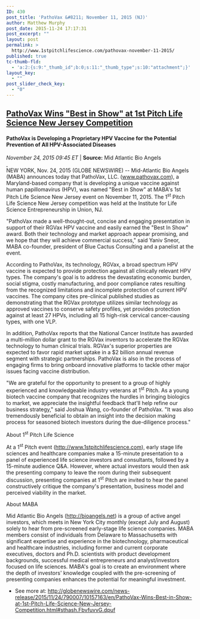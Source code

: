 ```yaml
---
ID: 430
post_title: 'PathoVax &#8211; November 11, 2015 (NJ)'
author: Matthew Murphy
post_date: 2015-11-24 17:17:31
post_excerpt: ""
layout: post
permalink: >
  http://www.1stpitchlifescience.com/pathovax-november-11-2015/
published: true
tc-thumb-fld:
  - 'a:2:{s:9:"_thumb_id";b:0;s:11:"_thumb_type";s:10:"attachment";}'
layout_key:
  - ""
post_slider_check_key:
  - "0"
---
```

<h2><a href="http://globenewswire.com/news-release/2015/11/24/790007/10157163/en/PathoVax-Wins-Best-in-Show-at-1st-Pitch-Life-Science-New-Jersey-Competition.html">PathoVax Wins "Best in Show" at 1st Pitch Life Science New Jersey Competition</a></h2>
<h4 class="subheadline">PathoVax is Developing a Proprietary HPV Vaccine for the Potential Prevention of All HPV-Associated Diseases</h4>
<div id="content-L2">
<div id="share-print"><span class="post-metadata dt-green"><em><time datetime="2015-10-27T13:57:57Z">November 24, 2015 09:45 E</time>T</em> </span>| <strong>Source:</strong> Mid Atlantic Bio Angels</div>
<div id="post-content-metadata">
<div class="spacer"><a href="http://globenewswire.com/news-release/2015/06/09/743313/10137896/en/GraftWorx-Wins-Mid-Atlantic-Bio-Angels-1st-Pitch-Life-Science-Competition.html"> </a></div>
<div class="post-type rightalign"></div>
</div>
NEW YORK, Nov. 24, 2015 (GLOBE NEWSWIRE) -- Mid-Atlantic Bio Angels (MABA) announces today that PathoVax, LLC. (<a title="www.pathovax.com" href="http://www.pathovax.com" rel="nofollow">www.pathovax.com</a>), a Maryland-based company that is developing a unique vaccine against human papillomavirus (HPV), was named "Best in Show" at MABA's 1st Pitch Life Science New Jersey event on November 11, 2015. The 1<sup>st</sup> Pitch Life Science New Jersey competition was held at the Institute for Life Science Entrepreneurship in Union, NJ.

"PathoVax made a well-thought-out, concise and engaging presentation in support of their RGVax HPV vaccine and easily earned the "Best In Show" award. Both their technology and market approach appear promising, and we hope that they will achieve commercial success," said Yaniv Sneor, MABA co-founder, president of Blue Cactus Consulting and a panelist at the event.

According to PathoVax, its technology, RGVax, a broad spectrum HPV vaccine is expected to provide protection against all clinically relevant HPV types. The company's goal is to address the devastating economic burden, social stigma, costly manufacturing, and poor compliance rates resulting from the recognized limitations and incomplete protection of current HPV vaccines. The company cites pre-clinical published studies as demonstrating that the RGVax prototype utilizes similar technology as approved vaccines to conserve safety profiles, yet provides protection against at least 27 HPVs, including all 15 high-risk cervical cancer-causing types, with one VLP.

In addition, PathoVax reports that the National Cancer Institute has awarded a multi-million dollar grant to the RGVax inventors to accelerate the RGVax technology to human clinical trials. RGVax's superior properties are expected to favor rapid market uptake in a $2 billion annual revenue segment with strategic partnerships. PathoVax is also in the process of engaging firms to bring onboard innovative platforms to tackle other major issues facing vaccine distribution.

"We are grateful for the opportunity to present to a group of highly experienced and knowledgeable industry veterans at 1<sup>st</sup> Pitch. As a young biotech vaccine company that recognizes the hurdles in bringing biologics to market, we appreciate the insightful feedback that'll help refine our business strategy," said Joshua Wang, co-founder of PathoVax. "It was also tremendously beneficial to obtain an insight into the decision making process for seasoned biotech investors during the due-diligence process."

About 1<sup>st</sup> Pitch Life Science

At a 1<sup>st</sup> Pitch event (<a title="" href="http://www.1stpitchlifescience.com" rel="nofollow">http://www.1stpitchlifescience.com</a>), early stage life sciences and healthcare companies make a 15-minute presentation to a panel of experienced life science investors and consultants, followed by a 15-minute audience Q&amp;A. However, where actual investors would then ask the presenting company to leave the room during their subsequent discussion, presenting companies at 1<sup>st</sup> Pitch are invited to hear the panel constructively critique the company's presentation, business model and perceived viability in the market.

About MABA

Mid Atlantic Bio Angels (<a title="" href="http://bioangels.net" rel="nofollow">http://bioangels.net</a>) is a group of active angel investors, which meets in New York City monthly (except July and August) solely to hear from pre-screened early-stage life science companies. MABA members consist of individuals from Delaware to Massachusetts with significant expertise and experience in the biotechnology, pharmaceutical and healthcare industries, including former and current corporate executives, doctors and Ph.D. scientists with product development backgrounds, successful medical entrepreneurs and analyst/investors focused on life sciences. MABA's goal is to create an environment where the depth of investors' knowledge coupled with the pre-screening of presenting companies enhances the potential for meaningful investment.

- See more at: <a href="http://globenewswire.com/news-release/2015/11/24/790007/10157163/en/PathoVax-Wins-Best-in-Show-at-1st-Pitch-Life-Science-New-Jersey-Competition.html#sthash.FbvfuvvG.dpuf">http://globenewswire.com/news-release/2015/11/24/790007/10157163/en/PathoVax-Wins-Best-in-Show-at-1st-Pitch-Life-Science-New-Jersey-Competition.html#sthash.FbvfuvvG.dpuf</a>

</div>